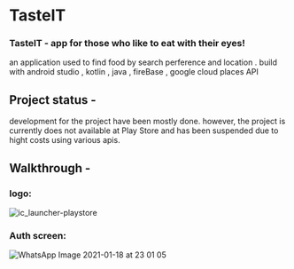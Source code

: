 # TasteIT
### TasteIT - app for those who like to eat with their eyes!
an application used to find food by search perference and location . build with android studio , kotlin , java , fireBase , google cloud places API

## Project status - 
development for the project have been mostly done. however, the project is currently does not available at Play Store and has been suspended due to hight costs using various apis. 

## Walkthrough - 
### logo:
![ic_launcher-playstore](https://user-images.githubusercontent.com/51089069/104962923-2731fb00-59e2-11eb-8a08-657ad0a72840.jpg)

### Auth screen:
![WhatsApp Image 2021-01-18 at 23 01 05](https://user-images.githubusercontent.com/51089069/104962856-fbaf1080-59e1-11eb-95e8-21ca5f6eb99c.jpg)




